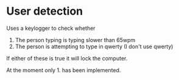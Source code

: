 # User detection
Uses a keylogger to check whether
1. The person typing is typing slower than 65wpm
2. The person is attempting to type in qwerty (I don't use qwerty)

If either of these is true it will lock the computer.

At the moment only 1. has been implemented.

